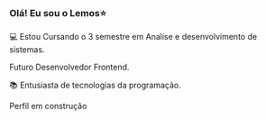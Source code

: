 
### Olá! Eu sou o Lemos⭐
💻 Estou Cursando o 3 semestre em Analise e desenvolvimento de sistemas.

 Futuro Desenvolvedor Frontend.
 
 📚 Entusiasta de tecnologias da programação.

Perfil em construção 
